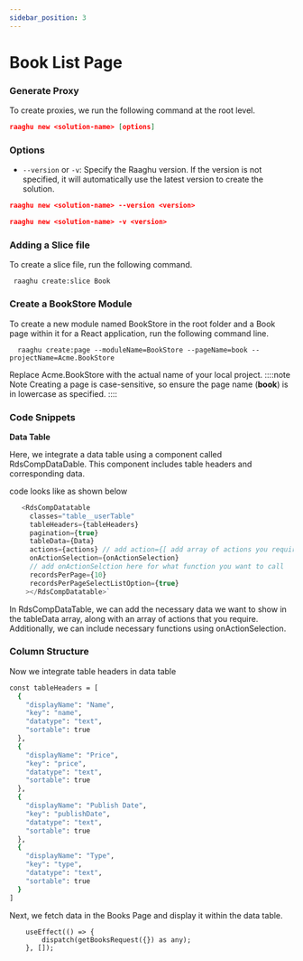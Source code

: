 ```yaml
---
sidebar_position: 3
---
```


# Book List Page

### Generate Proxy

To create proxies, we run the following command at the root level.

````json
raaghu new <solution-name> [options]
````
### Options
* `--version` or `-v`: Specify the Raaghu version. If the version is not specified, it will automatically use the latest version to create the solution.

````json
raaghu new <solution-name> --version <version>
````
````json
raaghu new <solution-name> -v <version>
````

### Adding a Slice file


To create a slice file, run the following command.

```shell
 raaghu create:slice Book
```

### Create a BookStore Module

To create a new module named BookStore in the root folder and a Book page within it for a React application, run the following command line.

```shell
  raaghu create:page --moduleName=BookStore --pageName=book --projectName=Acme.BookStore
```
Replace Acme.BookStore with the actual name of your local project. 
::::note Note
 Creating a page is case-sensitive, so ensure the page name (**book**) is in lowercase as specified.
::::
### Code Snippets

**Data Table**

Here, we integrate a data table using a component called RdsCompDataDable. This component includes table headers and corresponding data.

code looks like as shown below
```javascript
   <RdsCompDatatable
     classes="table__userTable"
     tableHeaders={tableHeaders}
     pagination={true}
     tableData={Data}  
     actions={actions} // add action={[ add array of actions you require]} here to have action dropdown
     onActionSelection={onActionSelection}
     // add onActionSelction here for what function you want to call
     recordsPerPage={10}
     recordsPerPageSelectListOption={true}
    ></RdsCompDatatable>`
```
In RdsCompDataTable, we can add the necessary data we want to show in the tableData array, along with an array of actions that you require. Additionally, we can include necessary functions using onActionSelection.

### Column Structure

Now we integrate table headers in data table 

```bash 
const tableHeaders = [
  { 
    "displayName": "Name",
    "key": "name",
    "datatype": "text", 
    "sortable": true 
  }, 
  { 
    "displayName": "Price", 
    "key": "price", 
    "datatype": "text", 
    "sortable": true 
  }, 
  { 
    "displayName": "Publish Date", 
    "key": "publishDate", 
    "datatype": "text", 
    "sortable": true 
  }, 
  { 
    "displayName": "Type", 
    "key": "type", 
    "datatype": "text", 
    "sortable": true 
  }
]
```

Next, we fetch data in the Books Page and display it within the data table.

```shell
    useEffect(() => {
        dispatch(getBooksRequest({}) as any);
    }, []);
```
